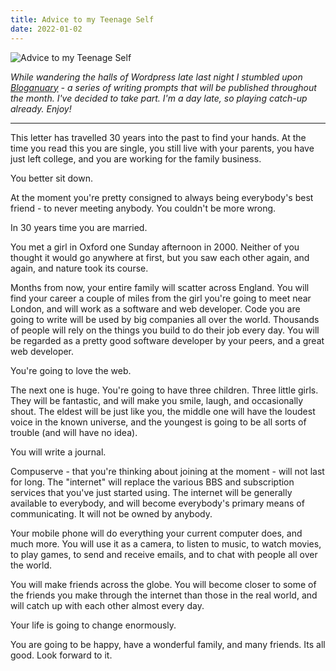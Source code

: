 ```yaml
---
title: Advice to my Teenage Self
date: 2022-01-02
---
```


![Advice to my Teenage Self](https://source.unsplash.com/dUPDhdeCN84/1600x900)

*While wandering the halls of Wordpress late last night I stumbled upon [Bloganuary](https://bloganuary.wordpress.com/) - a series of writing prompts that will be published throughout the month. I've decided to take part. I'm a day late, so playing catch-up already. Enjoy!*

---

This letter has travelled 30 years into the past to find your hands. At the time you read this you are single, you still live with your parents, you have just left college, and you are working for the family business.

You better sit down.

At the moment you're pretty consigned to always being everybody's best friend - to never meeting anybody. You couldn't be more wrong.

In 30 years time you are married.

You met a girl in Oxford one Sunday afternoon in 2000. Neither of you thought it would go anywhere at first, but you saw each other again, and again, and nature took its course.

Months from now, your entire family will scatter across England. You will find your career a couple of miles from the girl you're going to meet near London, and will work as a software and web developer. Code you are going to write will be used by big companies all over the world. Thousands of people will rely on the things you build to do their job every day. You will be regarded as a pretty good software developer by your peers, and a great web developer.

You're going to love the web.

The next one is huge. You're going to have three children. Three little girls. They will be fantastic, and will make you smile, laugh, and occasionally shout. The eldest will be just like you, the middle one will have the loudest voice in the known universe, and the youngest is going to be all sorts of trouble (and will have no idea).

You will write a journal.

Compuserve - that you're thinking about joining at the moment - will not last for long. The "internet" will replace the various BBS and subscription services that you've just started using. The internet will be generally available to everybody, and will become everybody's primary means of communicating. It will not be owned by anybody.

Your mobile phone will do everything your current computer does, and much more. You will use it as a camera, to listen to music, to watch movies, to play games, to send and receive emails, and to chat with people all over the world.

You will make friends across the globe. You will become closer to some of the friends you make through the internet than those in the real world, and will catch up with each other almost every day.

Your life is going to change enormously.

You are going to be happy, have a wonderful family, and many friends. Its all good. Look forward to it.
